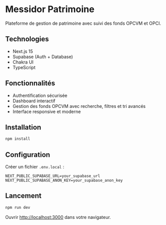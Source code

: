 # Messidor Patrimoine

Plateforme de gestion de patrimoine avec suivi des fonds OPCVM et OPCI.

## Technologies

- Next.js 15
- Supabase (Auth + Database)
- Chakra UI
- TypeScript

## Fonctionnalités

- Authentification sécurisée
- Dashboard interactif
- Gestion des fonds OPCVM avec recherche, filtres et tri avancés
- Interface responsive et moderne

## Installation

```bash
npm install
```

## Configuration

Créer un fichier `.env.local` :

```env
NEXT_PUBLIC_SUPABASE_URL=your_supabase_url
NEXT_PUBLIC_SUPABASE_ANON_KEY=your_supabase_anon_key
```

## Lancement

```bash
npm run dev
```

Ouvrir [http://localhost:3000](http://localhost:3000) dans votre navigateur.

